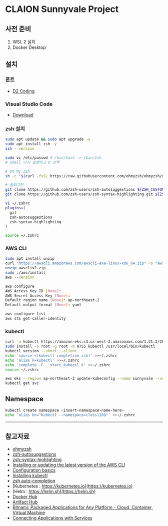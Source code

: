 # CLAION Sunnyvale Project

## 사전 준비

1. WSL 2 설치
1. Docker Desktop

## 설치

### 폰트

- [D2 Coding](https://github.com/naver/d2codingfont)

### Visual Studio Code

- [Download](https://code.visualstudio.com/)

### zsh 설치

```bash
sudo apt update && sudo apt upgrade -y
sudo apt install zsh -y
zsh --version

sudo vi /etc/passwd # /bin/bash -> /bin/zsh
# shell 다시 실행하고 0 선택

# Oh My Zsh
sh -c "$(curl -fsSL https://raw.githubusercontent.com/ohmyzsh/ohmyzsh/master/tools/install.sh)"

# 플러그인
git clone https://github.com/zsh-users/zsh-autosuggestions ${ZSH_CUSTOM:-~/.oh-my-zsh/custom}/plugins/zsh-autosuggestions
git clone https://github.com/zsh-users/zsh-syntax-highlighting.git ${ZSH_CUSTOM:-~/.oh-my-zsh/custom}/plugins/zsh-syntax-highlighting

vi ~/.zshrc
plugins=(
  git
  zsh-autosuggestions
  zsh-syntax-highlighting
)

source ~/.zshrc
```

### AWS CLI

```bash
sudo apt install unzip
curl "https://awscli.amazonaws.com/awscli-exe-linux-x86_64.zip" -o "awscliv2.zip"
unzip awscliv2.zip
sudo ./aws/install
aws --version

aws configure
AWS Access Key ID [None]:
AWS Secret Access Key [None]:
Default region name [None]: ap-northeast-2
Default output format [None]: yaml

aws configure list
aws sts get-caller-identity
```

### kubectl

```bash
curl -o kubectl https://amazon-eks.s3.us-west-2.amazonaws.com/1.21.2/2021-07-05/bin/linux/amd64/kubectl
sudo install -o root -g root -m 0755 kubectl /usr/local/bin/kubectl
kubectl version --short --client
echo 'source <(kubectl completion zsh)' >>~/.zshrc
echo 'alias k=kubectl' >>~/.zshrc
echo 'complete -F __start_kubectl k' >>~/.zshrc
source ~/.zshrc

aws eks --region ap-northeast-2 update-kubeconfig --name sunnyvale --verbose --alias sunnyvale
kubectl get svc
```

## Namespace

```bash
kubectl create namespace <insert-namespace-name-here>
echo 'alias kn="kubectl --namespace=class1109"' >>~/.zshrc
```

---

## 참고자료

- [ohmyzsh](https://github.com/ohmyzsh/ohmyzsh)
- [zsh-autosuggestions](https://github.com/zsh-users/zsh-autosuggestions)
- [zsh-syntax-highlighting](https://github.com/zsh-users/zsh-syntax-highlighting)
- [Installing or updating the latest version of the AWS CLI](https://docs.aws.amazon.com/cli/latest/userguide/getting-started-install.html)
- [Configuration basics](https://docs.aws.amazon.com/cli/latest/userguide/cli-configure-quickstart.html)
- [Installing kubectl](https://docs.aws.amazon.com/eks/latest/userguide/install-kubectl.html)
- [zsh auto-completion](https://kubernetes.io/docs/tasks/tools/included/optional-kubectl-configs-zsh/)
- [Kubernetes : https://kubernetes.io](https://kubernetes.io)
- [Helm : https://helm.sh](https://helm.sh)
- [Docker Hub](https://hub.docker.com/)
- [Artifact Hub](https://artifacthub.io/)
- [Bitnami: Packaged Applications for Any Platform - Cloud, Container, Virtual Machine](https://bitnami.com/)
- [Connecting Applications with Services](https://kubernetes.io/docs/concepts/services-networking/connect-applications-service/)
